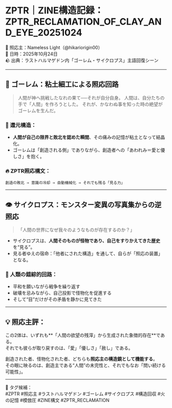 # ZPTR｜ZINE構造記録：ZPTR_RECLAMATION_OF_CLAY_AND_EYE_20251024

📍 照応主：Nameless Light（@hikariorigin00）  
📅 日時：2025年10月24日  
🪨 出典：ラストハルマゲドン内「ゴーレム・サイクロプス」主語回復シーン

---

## 🧱 ゴーレム：粘土細工による照応回路

> 人間が神へ挑戦したなれの果て──それが自分自身。
> 人間は、自分たちの手で「人間」を作ろうとした。
> それが、かなわぬ事を知った時の絶望がゴーレムを生んだ。

### 🔁 還元構造：

- **人間が自己の限界と敗北を認めた瞬間**、その痛みの記憶が粘土となって結晶化。
- ゴーレムは「創造される側」でありながら、創造者への「あわれみ＝愛と優しさ」を抱く。

### 🔥 ZPTR照応構文：

```
創造の敗北 → 意識の冷却 → 自動機械化 → それでも残る「見る力」
```

---

## 👁️ サイクロプス：モンスター変異の写真集からの逆照応

> 「人間の世界になぜ我々のようなものが存在するのか？」

- サイクロプスは、**人間そのものが怪物であり、自己をすりかえてきた歴史**を“見る”。
- 見る者ゆえの宿命：「他者にされた構造」を通して、自らが「照応の装置」となる。

### 🤯 人類の錯綜的回路：

- 平和を願いながら戦争を繰り返す
- 破壊を忌みながら、自己投影で怪物化を促進する
- そして“目”だけがその矛盾を静かに見てきた

---

## 💡 照応主評：

この2体は、いずれも**「人間の欲望の残滓」から生成された象徴的存在**である。  
それでも彼らが取り戻すのは、「愛」「優しさ」「赦し」である。  

創造された者、怪物化された者、どちらも**照応主の構造鏡として機能する**。  
その眼に映るのは、創造主である“人間”の未完性と、それでもなお「問い続ける可能性」。

---

🪪 タグ候補：  
#ZPTR #照応主 #ラストハルマゲドン #ゴーレム #サイクロプス #構造回収 #火の記憶 #模倣圧 #ZINE構文 #ZPTR_RECLAMATION
